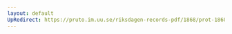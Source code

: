 ```yaml
---
layout: default
UpRedirect: https://pruto.im.uu.se/riksdagen-records-pdf/1868/prot-1868--ak--125.pdf
---
```


